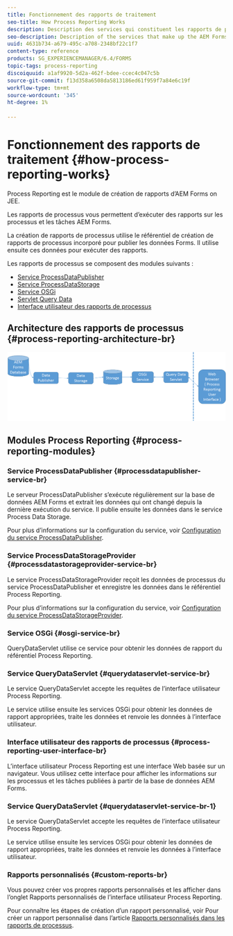 ```yaml
---
title: Fonctionnement des rapports de traitement
seo-title: How Process Reporting Works
description: Description des services qui constituent les rapports de processus d’AEM Forms on JEE et présentation de l’interface utilisateur des rapports de processus
seo-description: Description of the services that make up the AEM Forms on JEE Process Reporting and an introduction to the Process Reporting UI
uuid: 4631b734-a679-495c-a708-2348bf22c1f7
content-type: reference
products: SG_EXPERIENCEMANAGER/6.4/FORMS
topic-tags: process-reporting
discoiquuid: a1af9920-5d2a-462f-bdee-ccec4c047c5b
source-git-commit: f13d358a6508da5813186ed61f959f7a84e6c19f
workflow-type: tm+mt
source-wordcount: '345'
ht-degree: 1%

---
```



# Fonctionnement des rapports de traitement {#how-process-reporting-works}

Process Reporting est le module de création de rapports d’AEM Forms on JEE.

Les rapports de processus vous permettent d’exécuter des rapports sur les processus et les tâches AEM Forms.

La création de rapports de processus utilise le référentiel de création de rapports de processus incorporé pour publier les données Forms. Il utilise ensuite ces données pour exécuter des rapports.

Les rapports de processus se composent des modules suivants :

* [Service ProcessDataPublisher](/help/forms/using/process-reporting/process-reporting-architecture.md#p-processdatapublisher-service-br-p)
* [Service ProcessDataStorage](/help/forms/using/process-reporting/process-reporting-architecture.md#p-processdatastorageprovider-service-br-p)
* [Service OSGi](/help/forms/using/process-reporting/process-reporting-architecture.md#p-osgi-service-br-p)
* [Servlet Query Data](/help/forms/using/process-reporting/process-reporting-architecture.md#p-querydataservlet-service-br-p)
* [Interface utilisateur des rapports de processus](/help/forms/using/process-reporting/process-reporting-architecture.md#p-process-reporting-user-interface-br-p)

## Architecture des rapports de processus {#process-reporting-architecture-br}

![processreportingarchitarchitecture](assets/processreportingarchitecture.png)

## Modules Process Reporting {#process-reporting-modules}

### Service ProcessDataPublisher {#processdatapublisher-service-br}

Le serveur ProcessDataPublisher s’exécute régulièrement sur la base de données AEM Forms et extrait les données qui ont changé depuis la dernière exécution du service. Il publie ensuite les données dans le service Process Data Storage.

Pour plus d’informations sur la configuration du service, voir [Configuration du service ProcessDataPublisher](/help/forms/using/process-reporting/install-start-process-reporting.md#p-reportconfiguration-service-p).

### Service ProcessDataStorageProvider {#processdatastorageprovider-service-br}

Le service ProcessDataStorageProvider reçoit les données de processus du service ProcessDataPublisher et enregistre les données dans le référentiel Process Reporting.

Pour plus d’informations sur la configuration du service, voir [Configuration du service ProcessDataStorageProvider](/help/forms/using/process-reporting/install-start-process-reporting.md#p-to-configure-the-process-reporting-repository-locations-p).

### Service OSGi {#osgi-service-br}

QueryDataServlet utilise ce service pour obtenir les données de rapport du référentiel Process Reporting.

### Service QueryDataServlet {#querydataservlet-service-br}

Le service QueryDataServlet accepte les requêtes de l’interface utilisateur Process Reporting.

Le service utilise ensuite les services OSGi pour obtenir les données de rapport appropriées, traite les données et renvoie les données à l’interface utilisateur.

### Interface utilisateur des rapports de processus {#process-reporting-user-interface-br}

L’interface utilisateur Process Reporting est une interface Web basée sur un navigateur. Vous utilisez cette interface pour afficher les informations sur les processus et les tâches publiées à partir de la base de données AEM Forms.

### Service QueryDataServlet {#querydataservlet-service-br-1}

Le service QueryDataServlet accepte les requêtes de l’interface utilisateur Process Reporting.

Le service utilise ensuite les services OSGi pour obtenir les données de rapport appropriées, traite les données et renvoie les données à l’interface utilisateur.

### Rapports personnalisés {#custom-reports-br}

Vous pouvez créer vos propres rapports personnalisés et les afficher dans l’onglet Rapports personnalisés de l’interface utilisateur Process Reporting.

Pour connaître les étapes de création d’un rapport personnalisé, voir Pour créer un rapport personnalisé dans l’article [Rapports personnalisés dans les rapports de processus](/help/forms/using/process-reporting/process-reporting-custom-reports.md).

